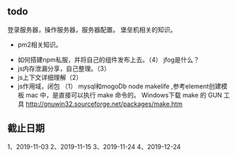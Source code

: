 ## todo
登录服务器，操作服务器，服务器配置。
堡垒机相关的知识。
* pm2相关知识。
- 如何搭建npm私服，并将自己的组件发布上去。（4）
jfog是什么？
- js内存泄漏分享，自己整理。（3）
- js上下文详细理解（2）
- js作用域，闭包 （1）
mysql和mogoDb
node
makelife ,参考element创建模板
mac 中，是直接可以执行 make 命令的。 Windows下载 make 的 GUN 工具 
http://gnuwin32.sourceforge.net/packages/make.htm
## 截止日期
1、2019-11-03
2、2019-11-15
3、2019-11-24
4、2019-12-24